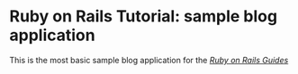 # Ruby on Rails Tutorial: sample blog application

This is the most basic sample blog application for the
[*Ruby on Rails Guides*](http://guides.rubyonrails.org/getting_started.html)